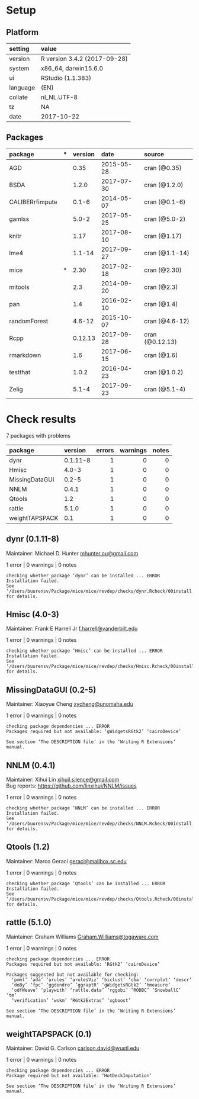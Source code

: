 # Setup

## Platform

|setting  |value                        |
|:--------|:----------------------------|
|version  |R version 3.4.2 (2017-09-28) |
|system   |x86_64, darwin15.6.0         |
|ui       |RStudio (1.1.383)            |
|language |(EN)                         |
|collate  |nl_NL.UTF-8                  |
|tz       |NA                           |
|date     |2017-10-22                   |

## Packages

|package         |*  |version |date       |source          |
|:---------------|:--|:-------|:----------|:---------------|
|AGD             |   |0.35    |2015-05-28 |cran (@0.35)    |
|BSDA            |   |1.2.0   |2017-07-30 |cran (@1.2.0)   |
|CALIBERrfimpute |   |0.1-6   |2014-05-07 |cran (@0.1-6)   |
|gamlss          |   |5.0-2   |2017-05-25 |cran (@5.0-2)   |
|knitr           |   |1.17    |2017-08-10 |cran (@1.17)    |
|lme4            |   |1.1-14  |2017-09-27 |cran (@1.1-14)  |
|mice            |*  |2.30    |2017-02-18 |cran (@2.30)    |
|mitools         |   |2.3     |2014-09-20 |cran (@2.3)     |
|pan             |   |1.4     |2016-02-10 |cran (@1.4)     |
|randomForest    |   |4.6-12  |2015-10-07 |cran (@4.6-12)  |
|Rcpp            |   |0.12.13 |2017-09-28 |cran (@0.12.13) |
|rmarkdown       |   |1.6     |2017-06-15 |cran (@1.6)     |
|testthat        |   |1.0.2   |2016-04-23 |cran (@1.0.2)   |
|Zelig           |   |5.1-4   |2017-09-23 |cran (@5.1-4)   |

# Check results

7 packages with problems

|package        |version  | errors| warnings| notes|
|:--------------|:--------|------:|--------:|-----:|
|dynr           |0.1.11-8 |      1|        0|     0|
|Hmisc          |4.0-3    |      1|        0|     0|
|MissingDataGUI |0.2-5    |      1|        0|     0|
|NNLM           |0.4.1    |      1|        0|     0|
|Qtools         |1.2      |      1|        0|     0|
|rattle         |5.1.0    |      1|        0|     0|
|weightTAPSPACK |0.1      |      1|        0|     0|

## dynr (0.1.11-8)
Maintainer: Michael D. Hunter <mhunter.ou@gmail.com>

1 error  | 0 warnings | 0 notes

```
checking whether package ‘dynr’ can be installed ... ERROR
Installation failed.
See ‘/Users/buurensv/Package/mice/mice/revdep/checks/dynr.Rcheck/00install.out’ for details.
```

## Hmisc (4.0-3)
Maintainer: Frank E Harrell Jr <f.harrell@vanderbilt.edu>

1 error  | 0 warnings | 0 notes

```
checking whether package ‘Hmisc’ can be installed ... ERROR
Installation failed.
See ‘/Users/buurensv/Package/mice/mice/revdep/checks/Hmisc.Rcheck/00install.out’ for details.
```

## MissingDataGUI (0.2-5)
Maintainer: Xiaoyue Cheng <xycheng@unomaha.edu>

1 error  | 0 warnings | 0 notes

```
checking package dependencies ... ERROR
Packages required but not available: ‘gWidgetsRGtk2’ ‘cairoDevice’

See section ‘The DESCRIPTION file’ in the ‘Writing R Extensions’
manual.
```

## NNLM (0.4.1)
Maintainer: Xihui Lin <xihuil.silence@gmail.com>  
Bug reports: https://github.com/linxihui/NNLM/issues

1 error  | 0 warnings | 0 notes

```
checking whether package ‘NNLM’ can be installed ... ERROR
Installation failed.
See ‘/Users/buurensv/Package/mice/mice/revdep/checks/NNLM.Rcheck/00install.out’ for details.
```

## Qtools (1.2)
Maintainer: Marco Geraci <geraci@mailbox.sc.edu>

1 error  | 0 warnings | 0 notes

```
checking whether package ‘Qtools’ can be installed ... ERROR
Installation failed.
See ‘/Users/buurensv/Package/mice/mice/revdep/checks/Qtools.Rcheck/00install.out’ for details.
```

## rattle (5.1.0)
Maintainer: Graham Williams <Graham.Williams@togaware.com>

1 error  | 0 warnings | 0 notes

```
checking package dependencies ... ERROR
Packages required but not available: ‘RGtk2’ ‘cairoDevice’

Packages suggested but not available for checking:
  ‘pmml’ ‘ada’ ‘arules’ ‘arulesViz’ ‘biclust’ ‘cba’ ‘corrplot’ ‘descr’
  ‘doBy’ ‘fpc’ ‘ggdendro’ ‘ggraptR’ ‘gWidgetsRGtk2’ ‘hmeasure’
  ‘odfWeave’ ‘playwith’ ‘rattle.data’ ‘rggobi’ ‘RODBC’ ‘SnowballC’ ‘tm’
  ‘verification’ ‘wskm’ ‘RGtk2Extras’ ‘xgboost’

See section ‘The DESCRIPTION file’ in the ‘Writing R Extensions’
manual.
```

## weightTAPSPACK (0.1)
Maintainer: David G. Carlson <carlson.david@wustl.edu>

1 error  | 0 warnings | 0 notes

```
checking package dependencies ... ERROR
Package required but not available: ‘HotDeckImputation’

See section ‘The DESCRIPTION file’ in the ‘Writing R Extensions’
manual.
```

